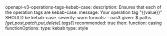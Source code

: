 openapi-v3-operations-tags-kebab-case:
    description: Ensures that each of the operation tags are kebab-case.
    message: Your operation tag "{{value}}" SHOULD be kebab-case.
    severity: warn
    formats:
      - oas3
    given: $.paths.*[get,post,patch,put,delete].tags[*]
    recommended: true
    then:
      function: casing
      functionOptions:
        type: kebab
    type: style
